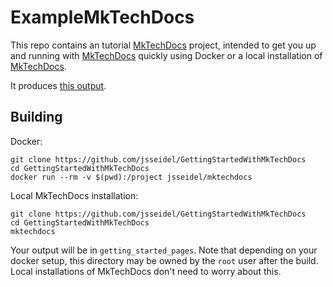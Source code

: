 # ExampleMkTechDocs

This repo contains an tutorial [MkTechDocs](https://github.com/att/MkTechDocs) project, intended to get you up and running with [MkTechDocs](https://github.com/att/MkTechDocs) quickly using Docker or a local installation of [MkTechDocs](https://github.com/att/MkTechDocs).

It produces [this output](https://jsseidel.github.io/GettingStartedWithMkTechDocs/).

## Building

Docker:

```
git clone https://github.com/jsseidel/GettingStartedWithMkTechDocs
cd GettingStartedWithMkTechDocs
docker run --rm -v $(pwd):/project jsseidel/mktechdocs
```

Local MkTechDocs installation:

```
git clone https://github.com/jsseidel/GettingStartedWithMkTechDocs
cd GettingStartedWithMkTechDocs
mktechdocs
```

Your output will be in `getting_started_pages`. Note that depending on your docker setup, this directory may be owned by the `root` user after the build. Local installations of MkTechDocs don't need to worry about this.


